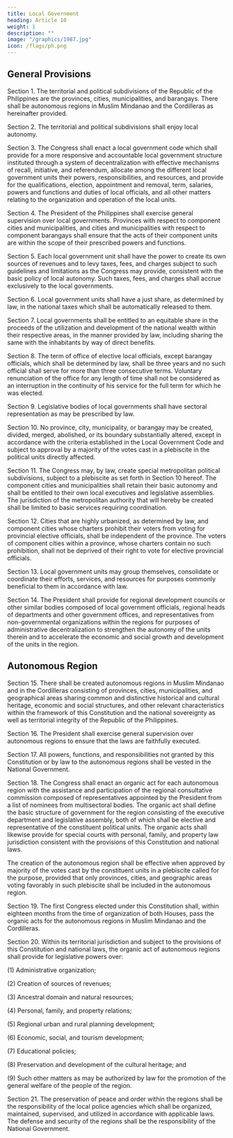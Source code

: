 ```yaml
---
title: Local Government
heading: Article 10
weight: 1
description: ""
image: "/graphics/1987.jpg"
icon: /flags/ph.png
---
```



## General Provisions

Section 1. The territorial and political subdivisions of the Republic of the Philippines are the provinces, cities, municipalities, and barangays. There shall be autonomous regions in Muslim Mindanao and the Cordilleras as hereinafter provided.

Section 2. The territorial and political subdivisions shall enjoy local autonomy.

Section 3. The Congress shall enact a local government code which shall provide for a more responsive and accountable local government structure instituted through a system of decentralization with effective mechanisms of recall, initiative, and referendum, allocate among the different local government units their powers, responsibilities, and resources, and provide for the qualifications, election, appointment and removal, term, salaries, powers and functions and duties of local officials, and all other matters relating to the organization and operation of the local units.

Section 4. The President of the Philippines shall exercise general supervision over local governments. Provinces with respect to component cities and municipalities, and cities and municipalities with respect to component barangays shall ensure that the acts of their component units are within the scope of their prescribed powers and functions.

Section 5. Each local government unit shall have the power to create its own sources of revenues and to levy taxes, fees, and charges subject to such guidelines and limitations as the Congress may provide, consistent with the basic policy of local autonomy. Such taxes, fees, and charges shall accrue exclusively to the local governments.

Section 6. Local government units shall have a just share, as determined by law, in the national taxes which shall be automatically released to them.

Section 7. Local governments shall be entitled to an equitable share in the proceeds of the utilization and development of the national wealth within their respective areas, in the manner provided by law, including sharing the same with the inhabitants by way of direct benefits.

Section 8. The term of office of elective local officials, except barangay officials, which shall be determined by law, shall be three years and no such official shall serve for more than three consecutive terms. Voluntary renunciation of the office for any length of time shall not be considered as an interruption in the continuity of his service for the full term for which he was elected.

Section 9. Legislative bodies of local governments shall have sectoral representation as may be prescribed by law.

Section 10. No province, city, municipality, or barangay may be created, divided, merged, abolished, or its boundary substantially altered, except in accordance with the criteria established in the Local Government Code and subject to approval by a majority of the votes cast in a plebiscite in the political units directly affected.

Section 11. The Congress may, by law, create special metropolitan political subdivisions, subject to a plebiscite as set forth in Section 10 hereof. The component cities and municipalities shall retain their basic autonomy and shall be entitled to their own local executives and legislative assemblies. The jurisdiction of the metropolitan authority that will hereby be created shall be limited to basic services requiring coordination.

Section 12. Cities that are highly urbanized, as determined by law, and component cities whose charters prohibit their voters from voting for provincial elective officials, shall be independent of the province. The voters of component cities within a province, whose charters contain no such prohibition, shall not be deprived of their right to vote for elective provincial officials.

Section 13. Local government units may group themselves, consolidate or coordinate their efforts, services, and resources for purposes commonly beneficial to them in accordance with law.

Section 14. The President shall provide for regional development councils or other similar bodies composed of local government officials, regional heads of departments and other government offices, and representatives from non-governmental organizations within the regions for purposes of administrative decentralization to strengthen the autonomy of the units therein and to accelerate the economic and social growth and development of the units in the region.


## Autonomous Region

Section 15. There shall be created autonomous regions in Muslim Mindanao and in the Cordilleras consisting of provinces, cities, municipalities, and geographical areas sharing common and distinctive historical and cultural heritage, economic and social structures, and other relevant characteristics within the framework of this Constitution and the national sovereignty as well as territorial integrity of the Republic of the Philippines.

Section 16. The President shall exercise general supervision over autonomous regions to ensure that the laws are faithfully executed.

Section 17. All powers, functions, and responsibilities not granted by this Constitution or by law to the autonomous regions shall be vested in the National Government.

Section 18. The Congress shall enact an organic act for each autonomous region with the assistance and participation of the regional consultative commission composed of representatives appointed by the President from a list of nominees from multisectoral bodies. The organic act shall define the basic structure of government for the region consisting of the executive department and legislative assembly, both of which shall be elective and representative of the constituent political units. The organic acts shall likewise provide for special courts with personal, family, and property law jurisdiction consistent with the provisions of this Constitution and national laws.

The creation of the autonomous region shall be effective when approved by majority of the votes cast by the constituent units in a plebiscite called for the purpose, provided that only provinces, cities, and geographic areas voting favorably in such plebiscite shall be included in the autonomous region.

Section 19. The first Congress elected under this Constitution shall, within eighteen months from the time of organization of both Houses, pass the organic acts for the autonomous regions in Muslim Mindanao and the Cordilleras.

Section 20. Within its territorial jurisdiction and subject to the provisions of this Constitution and national laws, the organic act of autonomous regions shall provide for legislative powers over:

(1) Administrative organization;

(2) Creation of sources of revenues;

(3) Ancestral domain and natural resources;

(4) Personal, family, and property relations;

(5) Regional urban and rural planning development;

(6) Economic, social, and tourism development;

(7) Educational policies;

(8) Preservation and development of the cultural heritage; and

(9) Such other matters as may be authorized by law for the promotion of the general welfare of the people of the region.

Section 21. The preservation of peace and order within the regions shall be the responsibility of the local police agencies which shall be organized, maintained, supervised, and utilized in accordance with applicable laws. The defense and security of the regions shall be the responsibility of the National Government.

